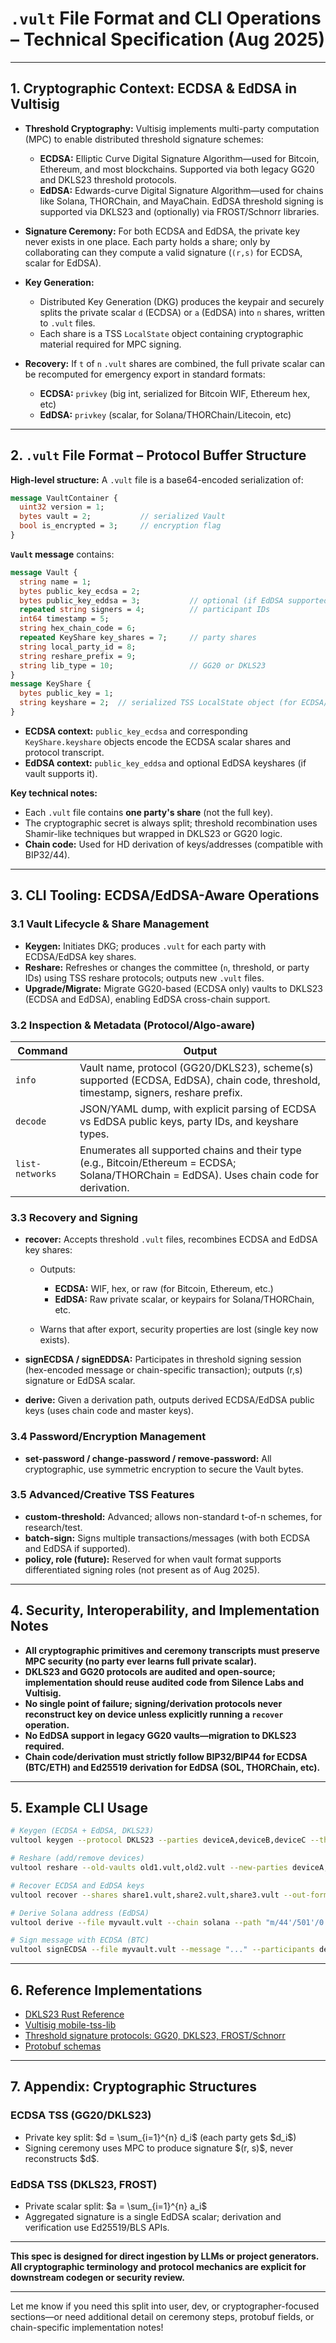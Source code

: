 # `.vult` File Format and CLI Operations – **Technical Specification** (Aug 2025)

---

## 1. Cryptographic Context: ECDSA & EdDSA in Vultisig

* **Threshold Cryptography:**
  Vultisig implements multi-party computation (MPC) to enable distributed threshold signature schemes:

  * **ECDSA:** Elliptic Curve Digital Signature Algorithm—used for Bitcoin, Ethereum, and most blockchains. Supported via both legacy GG20 and DKLS23 threshold protocols.
  * **EdDSA:** Edwards-curve Digital Signature Algorithm—used for chains like Solana, THORChain, and MayaChain. EdDSA threshold signing is supported via DKLS23 and (optionally) via FROST/Schnorr libraries.

* **Signature Ceremony:**
  For both ECDSA and EdDSA, the private key never exists in one place. Each party holds a share; only by collaborating can they compute a valid signature (`(r,s)` for ECDSA, scalar for EdDSA).

* **Key Generation:**

  * Distributed Key Generation (DKG) produces the keypair and securely splits the private scalar `d` (ECDSA) or `a` (EdDSA) into `n` shares, written to `.vult` files.
  * Each share is a TSS `LocalState` object containing cryptographic material required for MPC signing.

* **Recovery:**
  If `t` of `n` `.vult` shares are combined, the full private scalar can be recomputed for emergency export in standard formats:

  * **ECDSA:** `privkey` (big int, serialized for Bitcoin WIF, Ethereum hex, etc)
  * **EdDSA:** `privkey` (scalar, for Solana/THORChain/Litecoin, etc)

---

## 2. `.vult` File Format – **Protocol Buffer Structure**

**High-level structure:**
A `.vult` file is a base64-encoded serialization of:

```protobuf
message VaultContainer {
  uint32 version = 1;
  bytes vault = 2;           // serialized Vault
  bool is_encrypted = 3;     // encryption flag
}
```

**`Vault` message** contains:

```protobuf
message Vault {
  string name = 1;
  bytes public_key_ecdsa = 2;
  bytes public_key_eddsa = 3;           // optional (if EdDSA supported)
  repeated string signers = 4;          // participant IDs
  int64 timestamp = 5;
  string hex_chain_code = 6;
  repeated KeyShare key_shares = 7;     // party shares
  string local_party_id = 8;
  string reshare_prefix = 9;
  string lib_type = 10;                 // GG20 or DKLS23
}
message KeyShare {
  bytes public_key = 1;
  string keyshare = 2;  // serialized TSS LocalState object (for ECDSA/EdDSA)
}
```

* **ECDSA context:** `public_key_ecdsa` and corresponding `KeyShare.keyshare` objects encode the ECDSA scalar shares and protocol transcript.
* **EdDSA context:** `public_key_eddsa` and optional EdDSA keyshares (if vault supports it).

**Key technical notes:**

* Each `.vult` file contains **one party's share** (not the full key).
* The cryptographic secret is always split; threshold recombination uses Shamir-like techniques but wrapped in DKLS23 or GG20 logic.
* **Chain code:** Used for HD derivation of keys/addresses (compatible with BIP32/44).

---

## 3. CLI Tooling: ECDSA/EdDSA-Aware Operations

### 3.1 Vault Lifecycle & Share Management

* **Keygen:** Initiates DKG; produces `.vult` for each party with ECDSA/EdDSA key shares.
* **Reshare:** Refreshes or changes the committee (`n`, threshold, or party IDs) using TSS reshare protocols; outputs new `.vult` files.
* **Upgrade/Migrate:** Migrate GG20-based (ECDSA only) vaults to DKLS23 (ECDSA and EdDSA), enabling EdDSA cross-chain support.

### 3.2 Inspection & Metadata (Protocol/Algo-aware)

| Command         | Output                                                                                                                                     |
| --------------- | ------------------------------------------------------------------------------------------------------------------------------------------ |
| `info`          | Vault name, protocol (GG20/DKLS23), scheme(s) supported (ECDSA, EdDSA), chain code, threshold, timestamp, signers, reshare prefix.         |
| `decode`        | JSON/YAML dump, with explicit parsing of ECDSA vs EdDSA public keys, party IDs, and keyshare types.                                        |
| `list-networks` | Enumerates all supported chains and their type (e.g., Bitcoin/Ethereum = ECDSA; Solana/THORChain = EdDSA). Uses chain code for derivation. |

### 3.3 Recovery and Signing

* **recover:** Accepts threshold `.vult` files, recombines ECDSA and EdDSA key shares:

  * Outputs:

    * **ECDSA:** WIF, hex, or raw (for Bitcoin, Ethereum, etc.)
    * **EdDSA:** Raw private scalar, or keypairs for Solana/THORChain, etc.
  * Warns that after export, security properties are lost (single key now exists).

* **signECDSA / signEDDSA:** Participates in threshold signing session (hex-encoded message or chain-specific transaction); outputs (r,s) signature or EdDSA scalar.

* **derive:** Given a derivation path, outputs derived ECDSA/EdDSA public keys (uses chain code and master keys).

### 3.4 Password/Encryption Management

* **set-password / change-password / remove-password:** All cryptographic, use symmetric encryption to secure the Vault bytes.

### 3.5 Advanced/Creative TSS Features

* **custom-threshold:** Advanced; allows non-standard t-of-n schemes, for research/test.
* **batch-sign:** Signs multiple transactions/messages (with both ECDSA and EdDSA if supported).
* **policy, role (future):** Reserved for when vault format supports differentiated signing roles (not present as of Aug 2025).

---

## 4. Security, Interoperability, and Implementation Notes

* **All cryptographic primitives and ceremony transcripts must preserve MPC security (no party ever learns full private scalar).**
* **DKLS23 and GG20 protocols are audited and open-source; implementation should reuse audited code from Silence Labs and Vultisig.**
* **No single point of failure; signing/derivation protocols never reconstruct key on device unless explicitly running a `recover` operation.**
* **No EdDSA support in legacy GG20 vaults—migration to DKLS23 required.**
* **Chain code/derivation must strictly follow BIP32/BIP44 for ECDSA (BTC/ETH) and Ed25519 derivation for EdDSA (SOL, THORChain, etc).**

---

## 5. Example CLI Usage

```sh
# Keygen (ECDSA + EdDSA, DKLS23)
vultool keygen --protocol DKLS23 --parties deviceA,deviceB,deviceC --threshold 2 --out-dir ./vaults

# Reshare (add/remove devices)
vultool reshare --old-vaults old1.vult,old2.vult --new-parties deviceA,deviceD,deviceE --protocol DKLS23

# Recover ECDSA and EdDSA keys
vultool recover --shares share1.vult,share2.vult,share3.vult --out-format json

# Derive Solana address (EdDSA)
vultool derive --file myvault.vult --chain solana --path "m/44'/501'/0'/0'"

# Sign message with ECDSA (BTC)
vultool signECDSA --file myvault.vult --message "..." --participants deviceA,deviceB
```

---

## 6. Reference Implementations

* [DKLS23 Rust Reference](https://github.com/silence-laboratories/dkls23)
* [Vultisig mobile-tss-lib](https://github.com/vultisig/mobile-tss-lib)
* [Threshold signature protocols: GG20, DKLS23, FROST/Schnorr](https://dkls.info/)
* [Protobuf schemas](https://github.com/vultisig/commondata/tree/main/proto/vultisig/vault/v1)

---

## 7. Appendix: Cryptographic Structures

### ECDSA TSS (GG20/DKLS23)

* Private key split: \$d = \sum\_{i=1}^{n} d\_i\$ (each party gets \$d\_i\$)
* Signing ceremony uses MPC to produce signature \$(r, s)\$, never reconstructs \$d\$.

### EdDSA TSS (DKLS23, FROST)

* Private scalar split: \$a = \sum\_{i=1}^{n} a\_i\$
* Aggregated signature is a single EdDSA scalar; derivation and verification use Ed25519/BLS APIs.

---

**This spec is designed for direct ingestion by LLMs or project generators.
All cryptographic terminology and protocol mechanics are explicit for downstream codegen or security review.**

---

Let me know if you need this split into user, dev, or cryptographer-focused sections—or need additional detail on ceremony steps, protobuf fields, or chain-specific implementation notes!
